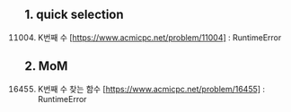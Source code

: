 ## 1. quick selection
11004. K번째 수 [https://www.acmicpc.net/problem/11004] : RuntimeError     

      
## 2. MoM 
16455. K번째 수 찾는 함수 [https://www.acmicpc.net/problem/16455] : RuntimeError   
